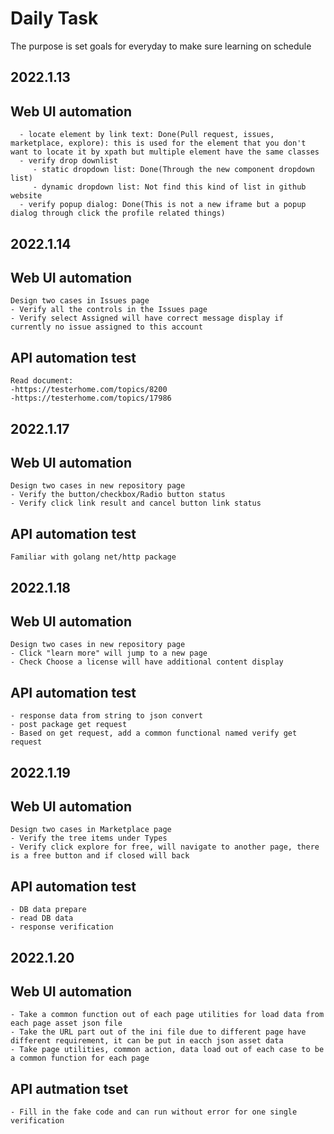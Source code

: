 # Daily Task
The purpose is set goals for everyday to make sure learning on schedule
## 2022.1.13
 ## Web UI automation
      - locate element by link text: Done(Pull request, issues, marketplace, explore): this is used for the element that you don't want to locate it by xpath but multiple element have the same classes
      - verify drop downlist
         - static dropdown list: Done(Through the new component dropdown list)
         - dynamic dropdown list: Not find this kind of list in github website
      - verify popup dialog: Done(This is not a new iframe but a popup dialog through click the profile related things)

## 2022.1.14
 ## Web UI automation
    Design two cases in Issues page
    - Verify all the controls in the Issues page
    - Verify select Assigned will have correct message display if currently no issue assigned to this account
 ## API automation test
    Read document:
    -https://testerhome.com/topics/8200
    -https://testerhome.com/topics/17986

## 2022.1.17
 ## Web UI automation
    Design two cases in new repository page
    - Verify the button/checkbox/Radio button status
    - Verify click link result and cancel button link status
 
 ## API automation test
    Familiar with golang net/http package

## 2022.1.18
 ## Web UI automation
    Design two cases in new repository page
    - Click "learn more" will jump to a new page
    - Check Choose a license will have additional content display
 ## API automation test
    - response data from string to json convert
    - post package get request
    - Based on get request, add a common functional named verify get request

## 2022.1.19
 ## Web UI automation
    Design two cases in Marketplace page
    - Verify the tree items under Types
    - Verify click explore for free, will navigate to another page, there is a free button and if closed will back
 ## API automation test
    - DB data prepare
    - read DB data
    - response verification

## 2022.1.20
 ## Web UI automation
    - Take a common function out of each page utilities for load data from each page asset json file
    - Take the URL part out of the ini file due to different page have different requirement, it can be put in eacch json asset data
    - Take page utilities, common action, data load out of each case to be a common function for each page
## API autmation tset
    - Fill in the fake code and can run without error for one single verification